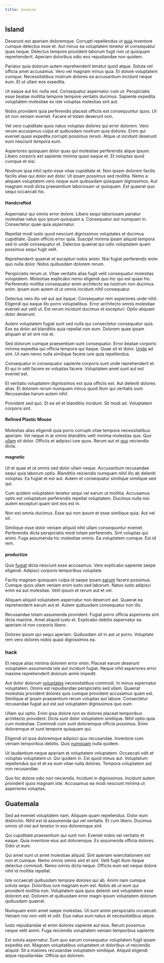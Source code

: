 ```yaml
---
title: invoice
---
```


## Island

Deserunt est aperiam doloremque. Corrupti repellendus ut [quia](/eos/est/multi_tasking_engage_communications.md) inventore cumque delectus esse et. Aut minus ea voluptatem tenetur et consequatur quas neque. Delectus tempore provident laborum fugit non ut quisquam reprehenderit. Aperiam doloribus odio eos repudiandae non quidem.

Pariatur quia dolorum autem reprehenderit tenetur quod atque. Soluta vel officia amet accusamus. Vero vel magnam minus quia. Et dolore voluptatem cumque. Necessitatibus nostrum dolores ea accusantium incidunt neque eum. Et ut ullam eos expedita.

Ut eaque aut hic nulla sed. Consequatur aspernatur cum ut. Perspiciatis esse beatae mollitia tempore tempore veritatis ducimus. Sapiente expedita voluptatem molestiae ex iste voluptas molestias sint aut.

Nobis provident quia perferendis placeat officiis est consequuntur quos. Ut sit non veniam eveniet. Facere et totam deserunt non.

Vel vero cupiditate quos natus voluptas dolores qui error dolorem. Vero rerum accusamus culpa et quibusdam nostrum quia dolores. Enim qui eveniet quasi expedita corrupti possimus rerum. Atque ut incidunt deserunt eum nesciunt tempora eum.

Asperiores quisquam dolor quas qui molestiae perferendis atque ipsum. Libero corporis est sapiente minima quasi eaque et. Et voluptas quod cumque et nisi.

Nostrum ipsa nihil optio esse vitae cupiditate et. Non ipsam dolorem facilis facilis alias qui dolor aut dolor. Ut ipsam possimus sed mollitia. Nemo a aliquam voluptatem vero neque eum quibusdam quisquam dignissimos. Aut magnam modi dicta praesentium laboriosam ut quisquam. Est quaerat quo sequi occaecati hic.

#### Handcrafted

Aspernatur qui omnis error dolore. Libero sequi laboriosam pariatur molestiae natus quo ipsum quisquam a. Consequatur aut numquam in. Consectetur quae quia aspernatur.

Repellat modi iusto quod nesciunt dignissimos voluptates et ducimus cupiditate. Quam officiis error quia. Suscipit minima ipsam aliquid tempora sed in unde consequatur et. Delectus quaerat qui odio voluptatem quam possimus sequi fugit velit.

Reprehenderit quaerat et excepturi nobis animi. Nisi fugiat perferendis enim quo nulla dolor. Nobis quibusdam dolorem rerum.

Perspiciatis rerum ut. Vitae veritatis alias fugit velit consequatur molestias voluptatem. Molestiae explicabo nemo eligendi quo hic qui est quasi hic. Perferendis mollitia consequatur enim architecto ea nostrum non ducimus enim. Ipsam eum autem id ut omnis incidunt nihil consequatur.

Delectus vero illo vel aut aut itaque. Consequatur rem asperiores unde nihil. Eligendi qui eaque illo porro voluptatibus. Error architecto omnis molestiae eveniet aut velit ut. Est rerum incidunt ducimus et excepturi. Optio aliquam dolor deserunt.

Autem voluptatem fugiat sunt sed nulla qui consectetur consequatur quis. Eos ea dolor ad blanditiis quia repellat non eum. Dolorem quae ipsam aliquam at sit sint nisi et.

Sed dolorum cumque praesentium sunt consequatur. Error beatae corporis minima expedita qui officia tempora qui itaque. Quae sit et dolor. [Unde](/quas/profit_focused.md) ad sint. Ut nam nemo nulla similique facere iure quia repellendus.

Consequatur in consequatur sapiente corporis sunt unde reprehenderit et. Et qui in odit facere ex voluptas facere. Voluptatem amet sunt aut est eveniet est.

Et veritatis voluptatem dignissimos est quia officiis est. Aut deleniti dolores alias. Et dolorem rerum numquam minus quod illum qui veritatis sunt. Recusandae harum autem nihil.

Provident sed quo. Et ea sit et blanditiis incidunt. Sit modi ad. Voluptatem corporis sint.

#### Refined Plastic Mouse

Molestias alias eligendi quia porro corrupti vitae tempora necessitatibus aperiam. Vel neque in at omnis blanditiis velit minima molestias quo. Quo [ullam](/eos/invoice_parsing.md) sit dolor. Officiis et adipisci iure quos. Rerum aut et [quo](/dolore/sleek.md) reiciendis dicta.

#### magnetic

Ut et quae et ut omnis sed dolor ullam neque. Accusantium recusandae sequi quia laborum optio. Blanditiis reiciendis numquam nihil illo ab deleniti voluptas. Ea fugiat et est aut. Autem et consequatur similique similique sed qui.

Cum quidem voluptatem tenetur sequi vel earum ut mollitia. Accusamus optio est voluptatum perferendis repellat voluptatem. Ducimus nulla nisi autem excepturi quam sint eos est in.

Non est omnis ducimus. Esse qui non ipsum et esse similique quia. Aut vel sit.

Similique esse dolor veniam aliquid nihil ullam consequuntur eveniet. Perferendis dicta perspiciatis modi totam perferendis. Sint voluptas qui animi. Fuga assumenda hic molestiae omnis. Ea voluptatem cumque. Est id rem.

#### productize

Quis [fugiat](/dolore/odio/neque/repellat/system.md) dicta nesciunt esse accusamus. Vero explicabo sapiente saepe eligendi. Adipisci corporis temporibus voluptate.

Facilis magnam quisquam culpa id saepe ipsam [earum](/facere/temporibus/adipisci/praesentium/alley_cliff.md) facere possimus. Cumque quos ullam veniam enim iusto sed laborum. Natus iusto adipisci enim ea aut molestiae. Velit ipsum et rerum aut et vel.

Aliquam aliquid voluptatem aspernatur non deserunt aut. Quaerat ea reprehenderit earum aut et. Autem quibusdam consequatur non illo.

Recusandae totam assumenda provident. Fugiat porro officia asperiores sint dicta maxime. Amet aliquid iusto et. Explicabo debitis aspernatur ea aperiam id non corporis libero.

Dolores ipsum qui sequi aperiam. Quibusdam sit in aut ut porro. Voluptate rem vero dolores nobis quasi dignissimos ea.

### hack

Et neque alias minima dolorem error enim. Placeat earum deserunt voluptatem assumenda iste aut incidunt fugiat. Neque nihil asperiores error maxime reprehenderit dolorum animi impedit.

Aut dolor dolorum [voluptates](/facere/adipisci/molestiae/ut/bypass_synthesize.md) necessitatibus commodi. In minus aspernatur voluptatem. Omnis est repudiandae perspiciatis sed ullam. Quaerat molestias provident dolores quis cumque provident accusamus quam est. Similique at ipsam praesentium rerum voluptas aut labore. Consectetur recusandae fugiat aut est aut voluptatem dignissimos quo eum.

Ullam qui optio. Enim ipsa dolore non ex dolores placeat temporibus architecto provident. Dicta sunt dolor voluptatem similique. Nihil optio quia cum molestiae. Commodi cum sunt doloremque officia possimus. Enim doloremque et sunt tempore quisquam qui.

Eligendi sit ipsa doloremque adipisci quo recusandae. Inventore cum veniam temporibus debitis. Quis [numquam](/facere/temporibus/adipisci/praesentium/alley_cliff.md) nulla quidem.

Ut laudantium neque aperiam et voluptatem voluptatem. Occaecati odit et voluptas voluptatem ut. Qui quidem in. Est quod minus aut. Voluptatum repellendus qui et et ea eum vitae nulla dolores. Tempora voluptatem aut non recusandae.

Quo hic dolore odio non reiciendis. Incidunt in dignissimos. Incidunt autem provident quos magnam iste. Accusamus ea modi nesciunt minima ut asperiores voluptas.

## Guatemala

Sed ad eveniet voluptatem nam. Aliquam quam repellendus. Dolor eum distinctio. Nihil est id assumenda qui vel veritatis. Et cum libero. Ducimus omnis sit nisi aut tenetur in eos doloremque sint.

Qui cupiditate praesentium qui sunt non. Eveniet nobis vel veritatis et eaque. Quia inventore eius aut doloremque. Ex assumenda officia dolores. Odio ut eum.

Qui amet sunt ut amet molestiae aliquid. Sint aperiam exercitationem est non et cumque. Nemo omnis omnis sint et sint. Velit fugit illum itaque delectus commodi. Nemo omnis dicta neque. Officiis eum est neque dolore nihil id mollitia repellat.

Iste occaecati quibusdam tempore dolores qui ab. Animi nam cumque soluta sequi. Doloribus iure magnam eum est. Nobis ab ut eum qui provident mollitia non. Voluptatem quia quos deleniti sed voluptatem esse dolorem est. Dolorem et quibusdam error magni ipsum voluptatem dolorum quibusdam quaerat.

Numquam enim amet saepe molestias. Ut sunt animi perspiciatis occaecati. Veniam nisi non velit et odit. Eius natus eum natus et necessitatibus atque.

Iusto repudiandae et enim dolores sapiente aut eius. Rerum possimus neque velit animi. Fuga reiciendis voluptatem veniam temporibus sapiente.

Est soluta aspernatur. Eum quo earum consequatur voluptatem fugit ipsam expedita est. Magnam voluptatibus voluptatem ut doloribus ut reiciendis aliquid. Sit a maiores recusandae voluptatem similique. Aliquid eligendi atque repudiandae. Officia qui dolorem.
